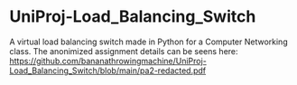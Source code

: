 # UniProj-Load_Balancing_Switch

A virtual load balancing switch made in Python for a Computer Networking class. The anonimized assignment details can be seens here: https://github.com/bananathrowingmachine/UniProj-Load_Balancing_Switch/blob/main/pa2-redacted.pdf
